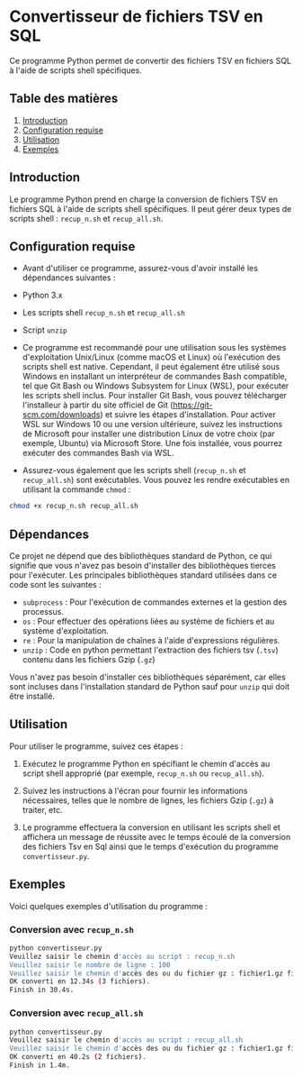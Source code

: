 # Convertisseur de fichiers TSV en SQL

Ce programme Python permet de convertir des fichiers TSV en fichiers SQL à l'aide de scripts shell spécifiques.

## Table des matières

1. [Introduction](#introduction)
2. [Configuration requise](#configuration-requise)
3. [Utilisation](#utilisation)
4. [Exemples](#exemples)

## Introduction

Le programme Python prend en charge la conversion de fichiers TSV en fichiers SQL à l'aide de scripts shell spécifiques. Il peut gérer deux types de scripts shell : `recup_n.sh` et `recup_all.sh`.

## Configuration requise
- Avant d'utiliser ce programme, assurez-vous d'avoir installé les dépendances suivantes :
- Python 3.x
- Les scripts shell `recup_n.sh` et `recup_all.sh`
- Script `unzip`

- Ce programme est recommandé pour une utilisation sous les systèmes d'exploitation Unix/Linux (comme macOS et Linux) où l'exécution des scripts shell est native. Cependant, il peut également être utilisé sous Windows en installant un interpréteur de commandes Bash compatible, tel que Git Bash ou Windows Subsystem for Linux (WSL), pour exécuter les scripts shell inclus.
Pour installer Git Bash, vous pouvez télécharger l'installeur à partir du site officiel de Git (https://git-scm.com/downloads) et suivre les étapes d'installation.
Pour activer WSL sur Windows 10 ou une version ultérieure, suivez les instructions de Microsoft pour installer une distribution Linux de votre choix (par exemple, Ubuntu) via Microsoft Store. Une fois installée, vous pourrez exécuter des commandes Bash via WSL.


- Assurez-vous également que les scripts shell (`recup_n.sh` et `recup_all.sh`) sont exécutables. Vous pouvez les rendre exécutables en utilisant la commande `chmod` :

```bash
chmod +x recup_n.sh recup_all.sh
```

## Dépendances

Ce projet ne dépend que des bibliothèques standard de Python, ce qui signifie que vous n'avez pas besoin d'installer des bibliothèques tierces pour l'exécuter. Les principales bibliothèques standard utilisées dans ce code sont les suivantes :

- `subprocess` : Pour l'exécution de commandes externes et la gestion des processus.
- `os` : Pour effectuer des opérations liées au système de fichiers et au système d'exploitation.
- `re` : Pour la manipulation de chaînes à l'aide d'expressions régulières.
- `unzip` : Code en python permettant l'extraction des fichiers tsv (`.tsv`) contenu dans les fichiers Gzip (`.gz`)

Vous n'avez pas besoin d'installer ces bibliothèques séparément, car elles sont incluses dans l'installation standard de Python sauf pour `unzip` qui doit être installé.

 
## Utilisation

Pour utiliser le programme, suivez ces étapes :

1. Exécutez le programme Python en spécifiant le chemin d'accès au script shell approprié (par exemple, `recup_n.sh` ou `recup_all.sh`).

2. Suivez les instructions à l'écran pour fournir les informations nécessaires, telles que le nombre de lignes, les fichiers Gzip (`.gz`) à traiter, etc.

3. Le programme effectuera la conversion en utilisant les scripts shell et affichera un message de réussite avec le temps écoulé de la conversion des fichiers Tsv en Sql ainsi que le temps d'exécution du programme `convertisseur.py`.

## Exemples

Voici quelques exemples d'utilisation du programme :

### Conversion avec `recup_n.sh`

```bash
python convertisseur.py
Veuillez saisir le chemin d'accès au script : recup_n.sh
Veuillez saisir le nombre de ligne : 100
Veuillez saisir le chemin d'accès des ou du fichier gz : fichier1.gz fichier2.gz fichier3.gz
OK converti en 12.34s (3 fichiers).
Finish in 30.4s.
```

### Conversion avec `recup_all.sh`

```bash
python convertisseur.py
Veuillez saisir le chemin d'accès au script : recup_all.sh
Veuillez saisir le chemin d'accès des ou du fichier gz : fichier1.gz fichier2.gz 
OK converti en 40.2s (2 fichiers).
Finish in 1.4m.

